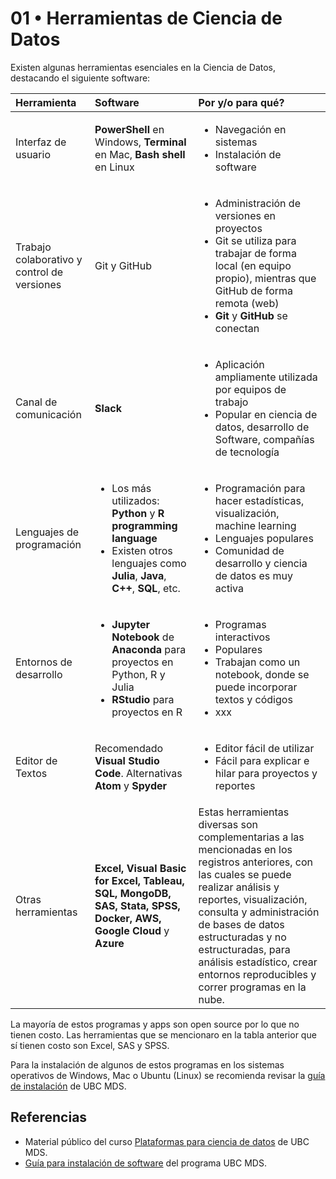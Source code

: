 # 01 • Herramientas de Ciencia de Datos

Existen algunas herramientas esenciales en la Ciencia de Datos, destacando el siguiente software:

|Herramienta|Software|Por y/o para qué?|
|:---|:---|:---|
|Interfaz de usuario|**PowerShell** en Windows, **Terminal** en Mac, **Bash shell** en Linux|<ul><li>Navegación en sistemas</li><li>Instalación de software</li></ul>|
|Trabajo colaborativo y control de versiones|Git y GitHub|<ul><li>Administración de versiones en proyectos</li><li>Git se utiliza para trabajar de forma local (en equipo propio), mientras que GitHub de forma remota (web)</li><li>**Git** y **GitHub** se conectan</li></ul>|
|Canal de comunicación|**Slack**| <ul><li>Aplicación ampliamente utilizada por equipos de trabajo</li><li>Popular en ciencia de datos, desarrollo de Software, compañías de tecnología</li></ul>|
|Lenguajes de programación|<ul><li>Los más utilizados: **Python** y **R programming language**</li><li>Existen otros lenguajes como **Julia**, **Java**, **C++**, **SQL**, etc.</li></ul>|<ul><li> Programación para hacer estadísticas, visualización, machine learning</li><li>Lenguajes populares</li><li>Comunidad de desarrollo y ciencia de datos es muy activa</li></ul>|
|Entornos de desarrollo|<ul><li>**Jupyter Notebook** de **Anaconda** para proyectos en Python, R y Julia</li><li>**RStudio** para proyectos en R</li></ul>|<ul><li> Programas interactivos</li><li>Populares</li><li>Trabajan como un notebook, donde se puede incorporar textos y códigos</li><li>xxx</li></ul>|
|Editor de Textos|Recomendado **Visual Studio Code**. Alternativas **Atom** y **Spyder**|<ul><li> Editor fácil de utilizar</li><li>Fácil para explicar e hilar para proyectos y reportes</li></ul>|
|Otras herramientas|**Excel, Visual Basic for Excel, Tableau, SQL, MongoDB, SAS, Stata, SPSS, Docker, AWS, Google Cloud** y **Azure**|Estas herramientas diversas son complementarias a las mencionadas en los registros anteriores, con las cuales se puede realizar análisis y reportes, visualización, consulta y administración de bases de datos estructuradas y no estructuradas, para análisis estadístico, crear entornos reproducibles y correr programas en la nube.|

La mayoría de estos programas y apps son open source por lo que no tienen costo. Las herramientas que se mencionaro en la tabla anterior que sí tienen costo son Excel, SAS y SPSS.

Para la instalación de algunos de estos programas en los sistemas operativos de Windows, Mac o Ubuntu (Linux) se recomienda revisar la [guía de instalación](https://ubc-mds.github.io/resources_pages/installation_instructions/) de UBC MDS.

## Referencias
- Material público del curso [Plataformas para ciencia de datos](https://github.com/UBC-MDS/DSCI_521_platforms-dsci) de UBC MDS.
- [Guía para instalación de software](https://ubc-mds.github.io/resources_pages/installation_instructions/) del programa UBC MDS.
